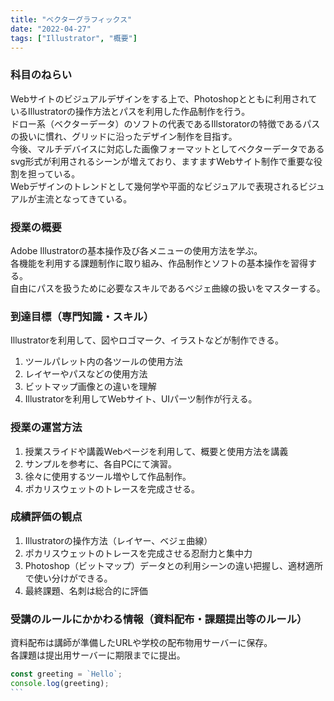 ```yaml
---
title: "ベクターグラフィックス"
date: "2022-04-27"
tags: ["Illustrator", "概要"]
---
```


<h3 class="title is-5">科目のねらい</h3>
<p>Webサイトのビジュアルデザインをする上で、Photoshopとともに利用されているIllustratorの操作方法とパスを利用した作品制作を行う。<br>
ドロー系（ベクターデータ）のソフトの代表であるIllstoratorの特徴であるパスの扱いに慣れ、グリッドに沿ったデザイン制作を目指す。<br>
今後、マルチデバイスに対応した画像フォーマットとしてベクターデータであるsvg形式が利用されるシーンが増えており、ますますWebサイト制作で重要な役割を担っている。<br>
Webデザインのトレンドとして幾何学や平面的なビジュアルで表現されるビジュアルが主流となってきている。</p>

<h3 class="title is-5">授業の概要</h3>
<p>Adobe Illustratorの基本操作及び各メニューの使用方法を学ぶ。<br>
各機能を利用する課題制作に取り組み、作品制作とソフトの基本操作を習得する。<br>
自由にパスを扱うために必要なスキルであるベジェ曲線の扱いをマスターする。</p>

<h3 class="title is-5">到達目標（専門知識・スキル）</h3>
<p>Illustratorを利用して、図やロゴマーク、イラストなどが制作できる。</p>

<ol>
<li>ツールパレット内の各ツールの使用方法</li>
<li>レイヤーやパスなどの使用方法</li>
<li>ビットマップ画像との違いを理解</li>
<li>Illustratorを利用してWebサイト、UIパーツ制作が行える。</li>
</ol>

<h3 class="title is-5">授業の運営方法</h3>
<ol>
<li>授業スライドや講義Webページを利用して、概要と使用方法を講義</li>
<li>サンプルを参考に、各自PCにて演習。</li>
<li>徐々に使用するツール増やして作品制作。</li>
<li>ポカリスウェットのトレースを完成させる。</li>
</ol>

<h3 class="title is-5">成績評価の観点</h3>
<ol>
<li>Illustratorの操作方法（レイヤー、ベジェ曲線）</li>
<li>ポカリスウェットのトレースを完成させる忍耐力と集中力</li>
<li>Photoshop（ビットマップ）データとの利用シーンの違い把握し、適材適所で使い分けができる。</li>
<li>最終課題、名刺は総合的に評価</li>
</ol>

<h3 class="title is-5">受講のルールにかかわる情報（資料配布・課題提出等のルール）</h3>
<p>資料配布は講師が準備したURLや学校の配布物用サーバーに保存。<br>
各課題は提出用サーバーに期限までに提出。</p>

```javascript
const greeting = `Hello`;
console.log(greeting);
```　